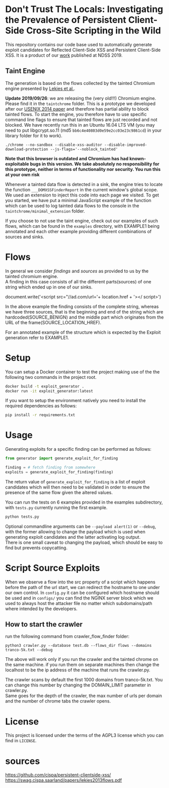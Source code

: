 # Don't Trust The Locals: Investigating the Prevalence of Persistent Client-Side Cross-Site Scripting in the Wild
This repository contains our code base used to automatically generate exploit candidates for 
Reflected Client-Side XSS and Persistent Client-Side XSS.
It is a product of our [work](https://swag.cispa.saarland/papers/steffens2019locals.pdf) published at NDSS 2019.
  
## Taint Engine
The generation is based on the flows collected by the tainted Chromium engine presented by
 [Lekies et al.](https://publications.cispa.saarland/3/1/domxss.pdf). 

**Update 2019/09/26**: we are releasing the (very old!!!) Chromium engine. Please find it in the `taintchrome` folder. This is a prototype we developed after our [USENIX 2014 paper](https://swag.cispa.saarland/papers/stock2014precise.pdf) and therefore has partial ability to block tainted flows. To start the engine, you therefore have to use specific command line flags to ensure that tainted flows are just recorded and not blocked. We have recently run this in an Ubuntu 16.04 LTS VM (you may need to put libgcrypt.so.11 (md5 `bb6c4e40803d0e59e2cc03e23c9861cd`) in your library folder for it to work).

```
./chrome --no-sandbox --disable-xss-auditor --disable-improved-download-protection --js-flags='--noblock_tainted'
```

**Note that this browser is outdated and Chromium has had known-exploitable bugs in this version. We take absolutely no responsibility for this prototype, neither in terms of functionality nor security. You run this at your own risk**

Whenever a tainted data flow is detected in a sink, the engine tries to locate the function `___DOMXSSFinderReport` in the current window's global scope. We used an extension to inject this code into each page we visited. To get you started, we have put a minimal JavaScript example of the function which can be used to log tainted data flows to the console in the `taintchrome/minimal_extension` folder. 

If you choose to not use the taint engine, check out our examples of such flows, which can be found in the `examples` directory, with EXAMPLE1 being annotated and each other example providing different 
combinations of sources and sinks.

# Flows
In general we consider *findings* and *sources* as provided to us by the tainted chromium engine.  
A finding in this case consists of all the different parts(sources) of one string which ended up in one of our sinks.

document.write('<script src="//ad.com/url='+ location.href + '></ script>')  

In the above example the finding consists of the complete string, whereas we have three sources, 
that is the beginning and end of the string which are hardcoded(SOURCE_BENIGN) and the middle part which 
originates from the URL of the frame(SOURCE_LOCATION_HREF).

For an annotated example of the structure which is expected by the Exploit generation refer to EXAMPLE1.
# Setup
You can setup a Docker container to test the project making use of the the following two commands in the project root.
```bash
docker build -t exploit_generator .
docker run -it exploit_generator:latest
```
If you want to setup the environment natively you need to install the required dependencies as follows:
```bash
pip install -r requirements.txt
```
# Usage
Generating exploits for a specific finding can be performed as follows:
```python 
from generator import generate_exploit_for_finding

finding = # fetch finding from somewhere
exploits = generate_exploit_for_finding(finding)
```

The return value of `generate_exploit_for_finding` is a list of exploit candidates which will then need to be validated
 in order to ensure the presence of the same flow given the altered values.

You can run the tests on 6 examples provided in the examples subdirectory, with ```tests.py``` currently 
running the first example.
```bash
python tests.py
```

Optional commandline arguments can be ```--payload alert(1)``` or ```--debug```, with the former allowing to change 
the payload which is used when generating exploit candidates and the latter activating log output.  
There is one small caveat to changing the payload, which should be easy to find but prevents copycatting.

# Script Source Exploits
When we observe a flow into the src property of a script which happens before the path of the url start, we can redirect the hostname to one under our own control. In ```config.py``` it can be configured which hostname should be used and in ```configs/``` you can find the NGINX server block which we used to always host the attacker file no matter which subdomains/path where intended by the developers.



## How to start the crawler       
run the following command from crawler_flow_finder folder:   

```
python3 crawler.py --database test.db --flows_dir flows --domains tranco-5k.txt --debug
```

The above will work only if you run the crawler and the tainted chrome on the same machine. if you run them on separate machines then change the localhost to be the ip address of the machine that runs the crawler.py.    


The crawler scans by default the first 1000 domains from tranco-5k.txt. You can change this number by changing the DOMAIN_LIMIT parameter in crawler.py.     
Same goes for the depth of the crawler, the max number of urls per domain and the number of chrome tabs the crawler opens.

 # License
This project is licensed under the terms of the AGPL3 license which you can find in ```LICENSE```.     

# sources
https://github.com/cispa/persistent-clientside-xss/    
https://swag.cispa.saarland/papers/lekies2013flows.pdf


